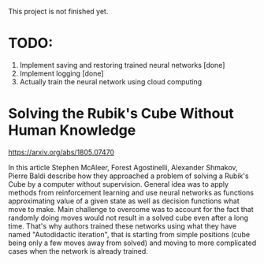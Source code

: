 This project is not finished yet.

# TODO:
1. Implement saving and restoring trained neural networks [done]
2. Implement logging [done]
3. Actually train the neural network using cloud computing

# Solving the Rubik's Cube Without Human Knowledge
https://arxiv.org/abs/1805.07470

In this article Stephen McAleer, Forest Agostinelli, Alexander Shmakov, Pierre Baldi 
describe how they approached a problem of solving a Rubik's Cube by a computer without 
supervision. General idea was to apply methods from reinforcement learning and use 
neural networks as functions approximating value of a given state as well as decision functions what move to make.
Main challenge to overcome was to account for the fact that randomly doing moves would not 
result in a solved cube even after a long time. 
That's why authors trained these networks using what they have named "Autodidactic iteration", that is starting from simple positions
(cube being only a few moves away from solved) and moving to more complicated cases when
the network is already trained.
